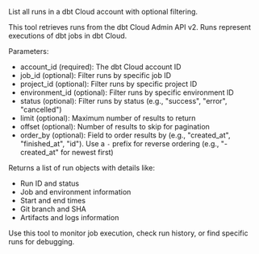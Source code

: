 List all runs in a dbt Cloud account with optional filtering.

This tool retrieves runs from the dbt Cloud Admin API v2. Runs represent executions of dbt jobs in dbt Cloud.

Parameters:
- account_id (required): The dbt Cloud account ID
- job_id (optional): Filter runs by specific job ID
- project_id (optional): Filter runs by specific project ID
- environment_id (optional): Filter runs by specific environment ID
- status (optional): Filter runs by status (e.g., "success", "error", "cancelled")
- limit (optional): Maximum number of results to return
- offset (optional): Number of results to skip for pagination
- order_by (optional): Field to order results by (e.g., "created_at", "finished_at", "id"). Use a `-` prefix for reverse ordering (e.g., "-created_at" for newest first)

Returns a list of run objects with details like:

- Run ID and status
- Job and environment information
- Start and end times
- Git branch and SHA
- Artifacts and logs information

Use this tool to monitor job execution, check run history, or find specific runs for debugging.
